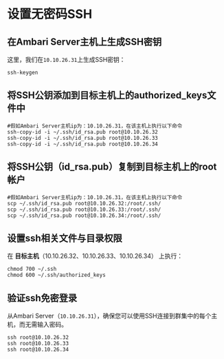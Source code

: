设置无密码SSH
================================================================================
## 在Ambari Server主机上生成SSH密钥
这里，我们在`10.10.26.31`上生成SSH密钥：
```shell
ssh-keygen
```

## 将SSH公钥添加到目标主机上的authorized_keys文件中
```shell
#假如Ambari Server主机ip为：10.10.26.31，在该主机上执行以下命令
ssh-copy-id -i ~/.ssh/id_rsa.pub root@10.10.26.32
ssh-copy-id -i ~/.ssh/id_rsa.pub root@10.10.26.33
ssh-copy-id -i ~/.ssh/id_rsa.pub root@10.10.26.34
```

## 将SSH公钥（id_rsa.pub）复制到目标主机上的root帐户
```shell
#假如Ambari Server主机ip为：10.10.26.31，在该主机上执行以下命令
scp ~/.ssh/id_rsa.pub root@10.10.26.32:/root/.ssh/
scp ~/.ssh/id_rsa.pub root@10.10.26.33:/root/.ssh/
scp ~/.ssh/id_rsa.pub root@10.10.26.34:/root/.ssh/
```

## 设置ssh相关文件与目录权限
在 **目标主机**（10.10.26.32、10.10.26.33、10.10.26.34） 上执行：
```shell
chmod 700 ~/.ssh
chmod 600 ~/.ssh/authorized_keys
```

## 验证ssh免密登录
从Ambari Server（`10.10.26.31`），确保您可以使用SSH连接到群集中的每个主机，而无需输入密码。
```shell 
ssh root@10.10.26.32
ssh root@10.10.26.33
ssh root@10.10.26.34
```

